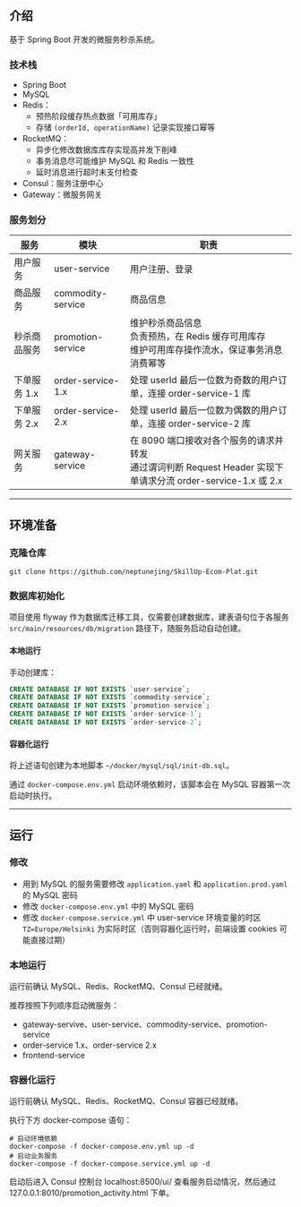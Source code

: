 ## 介绍

基于 Spring Boot 开发的微服务秒杀系统。

### 技术栈

- Spring Boot
- MySQL
- Redis： 
    - 预热阶段缓存热点数据「可用库存」
    - 存储 `(orderId, operationName)` 记录实现接口幂等
- RocketMQ：
    - 异步化修改数据库库存实现高并发下削峰
    - 事务消息尽可能维护 MySQL 和 Redis 一致性
    - 延时消息进行超时未支付检查
- Consul：服务注册中心
- Gateway：微服务网关

### 服务划分

| 服务       | 模块                | 职责                                                                                |
|----------|-------------------|-----------------------------------------------------------------------------------|
| 用户服务     | user-service      | 用户注册、登录                                                                           |
| 商品服务     | commodity-service | 商品信息                                                                              |
| 秒杀商品服务   | promotion-service | 维护秒杀商品信息<br/> 负责预热，在 Redis 缓存可用库存<br/>维护可用库存操作流水，保证事务消息消费幂等                       |
| 下单服务 1.x | order-service-1.x | 处理 userId 最后一位数为奇数的用户订单，连接 order-service-1 库                                      |
| 下单服务 2.x | order-service-2.x | 处理 userId 最后一位数为偶数的用户订单，连接 order-service-2 库                                      |
| 网关服务     | gateway-service   | 在 8090 端口接收对各个服务的请求并转发<br/>通过谓词判断 Request Header 实现下单请求分流 order-service-1.x 或 2.x |



---

## 环境准备

### 克隆仓库

```
git clone https://github.com/neptunejing/SkillUp-Ecom-Plat.git
```

### 数据库初始化

项目使用 flyway 作为数据库迁移工具，仅需要创建数据库，建表语句位于各服务 `src/main/resources/db/migration` 路径下，随服务启动自动创建。

#### 本地运行

手动创建库：

```sql
CREATE DATABASE IF NOT EXISTS `user-service`;
CREATE DATABASE IF NOT EXISTS `commodity-service`;
CREATE DATABASE IF NOT EXISTS `promotion-service`;
CREATE DATABASE IF NOT EXISTS `order-service-1`;
CREATE DATABASE IF NOT EXISTS `order-service-2`;
```

#### 容器化运行

将上述语句创建为本地脚本 `~/docker/mysql/sql/init-db.sql`。

通过 `docker-compose.env.yml` 启动环境依赖时，该脚本会在 MySQL 容器第一次启动时执行。

---

## 运行

### 修改

- 用到 MySQL 的服务需要修改 `application.yaml` 和 `application.prod.yaml` 的 MySQL 密码
- 修改 `docker-compose.env.yml` 中的 MySQL 密码
- 修改 `docker-compose.service.yml` 中 user-service 环境变量的时区 `TZ=Europe/Helsinki` 为实际时区（否则容器化运行时，前端设置 cookies 可能直接过期）

### 本地运行

运行前确认 MySQL、Redis、RocketMQ、Consul 已经就绪。

推荐按照下列顺序启动微服务：

- gateway-servive、user-service、commodity-service、promotion-service
- order-service 1.x、order-service 2.x
- frontend-service

### 容器化运行

运行前确认 MySQL、Redis、RocketMQ、Consul 容器已经就绪。

执行下方 docker-compose 语句：

```shell
# 启动环境依赖
docker-compose -f docker-compose.env.yml up -d
# 启动业务服务
docker-compose -f docker-compose.service.yml up -d
```

启动后进入 Consul 控制台 localhost:8500/ui/ 查看服务启动情况，然后通过 127.0.0.1:8010/promotion_activity.html 下单。